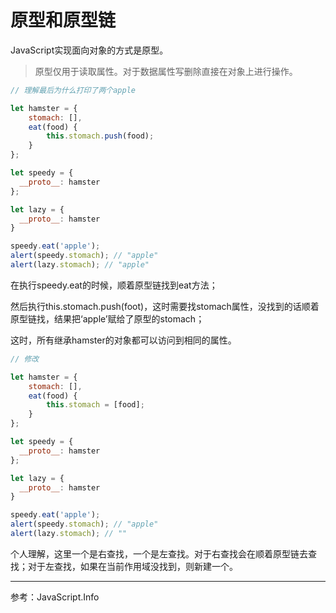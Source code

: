 # 原型和原型链

JavaScript实现面向对象的方式是原型。

> 原型仅用于读取属性。对于数据属性写删除直接在对象上进行操作。

```js
// 理解最后为什么打印了两个apple

let hamster = {
	stomach: [],
	eat(food) {
		this.stomach.push(food);
	}
};

let speedy = {
  __proto__: hamster
};

let lazy = {
  __proto__: hamster
}

speedy.eat('apple');
alert(speedy.stomach); // "apple"
alert(lazy.stomach); // "apple"
```

在执行speedy.eat的时候，顺着原型链找到eat方法；

然后执行this.stomach.push(foot)，这时需要找stomach属性，没找到的话顺着原型链找，结果把‘apple’赋给了原型的stomach；

这时，所有继承hamster的对象都可以访问到相同的属性。

```js
// 修改

let hamster = {
	stomach: [],
	eat(food) {
		this.stomach = [food];
	}
};

let speedy = {
  __proto__: hamster
};

let lazy = {
  __proto__: hamster
}

speedy.eat('apple');
alert(speedy.stomach); // "apple"
alert(lazy.stomach); // ""
```

个人理解，这里一个是右查找，一个是左查找。对于右查找会在顺着原型链去查找；对于左查找，如果在当前作用域没找到，则新建一个。

----

参考：JavaScript.Info

